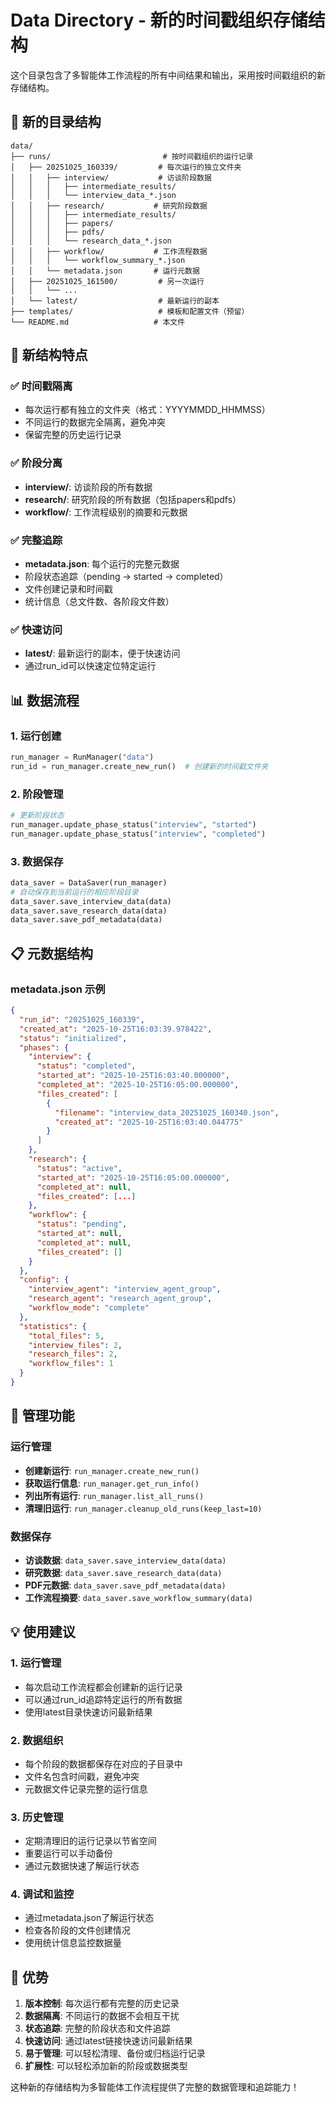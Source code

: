 # Data Directory - 新的时间戳组织存储结构

这个目录包含了多智能体工作流程的所有中间结果和输出，采用按时间戳组织的新存储结构。

## 📁 新的目录结构

```
data/
├── runs/                         # 按时间戳组织的运行记录
│   ├── 20251025_160339/         # 每次运行的独立文件夹
│   │   ├── interview/           # 访谈阶段数据
│   │   │   ├── intermediate_results/
│   │   │   └── interview_data_*.json
│   │   ├── research/           # 研究阶段数据
│   │   │   ├── intermediate_results/
│   │   │   ├── papers/
│   │   │   ├── pdfs/
│   │   │   └── research_data_*.json
│   │   ├── workflow/           # 工作流程数据
│   │   │   └── workflow_summary_*.json
│   │   └── metadata.json       # 运行元数据
│   ├── 20251025_161500/         # 另一次运行
│   │   └── ...
│   └── latest/                  # 最新运行的副本
├── templates/                   # 模板和配置文件（预留）
└── README.md                   # 本文件
```

## 🎯 新结构特点

### ✅ **时间戳隔离**
- 每次运行都有独立的文件夹（格式：YYYYMMDD_HHMMSS）
- 不同运行的数据完全隔离，避免冲突
- 保留完整的历史运行记录

### ✅ **阶段分离**
- **interview/**: 访谈阶段的所有数据
- **research/**: 研究阶段的所有数据（包括papers和pdfs）
- **workflow/**: 工作流程级别的摘要和元数据

### ✅ **完整追踪**
- **metadata.json**: 每个运行的完整元数据
- 阶段状态追踪（pending → started → completed）
- 文件创建记录和时间戳
- 统计信息（总文件数、各阶段文件数）

### ✅ **快速访问**
- **latest/**: 最新运行的副本，便于快速访问
- 通过run_id可以快速定位特定运行

## 📊 数据流程

### 1. **运行创建**
```python
run_manager = RunManager("data")
run_id = run_manager.create_new_run()  # 创建新的时间戳文件夹
```

### 2. **阶段管理**
```python
# 更新阶段状态
run_manager.update_phase_status("interview", "started")
run_manager.update_phase_status("interview", "completed")
```

### 3. **数据保存**
```python
data_saver = DataSaver(run_manager)
# 自动保存到当前运行的相应阶段目录
data_saver.save_interview_data(data)
data_saver.save_research_data(data)
data_saver.save_pdf_metadata(data)
```

## 📋 元数据结构

### metadata.json 示例
```json
{
  "run_id": "20251025_160339",
  "created_at": "2025-10-25T16:03:39.978422",
  "status": "initialized",
  "phases": {
    "interview": {
      "status": "completed",
      "started_at": "2025-10-25T16:03:40.000000",
      "completed_at": "2025-10-25T16:05:00.000000",
      "files_created": [
        {
          "filename": "interview_data_20251025_160340.json",
          "created_at": "2025-10-25T16:03:40.044775"
        }
      ]
    },
    "research": {
      "status": "active",
      "started_at": "2025-10-25T16:05:00.000000",
      "completed_at": null,
      "files_created": [...]
    },
    "workflow": {
      "status": "pending",
      "started_at": null,
      "completed_at": null,
      "files_created": []
    }
  },
  "config": {
    "interview_agent": "interview_agent_group",
    "research_agent": "research_agent_group",
    "workflow_mode": "complete"
  },
  "statistics": {
    "total_files": 5,
    "interview_files": 2,
    "research_files": 2,
    "workflow_files": 1
  }
}
```

## 🔧 管理功能

### 运行管理
- **创建新运行**: `run_manager.create_new_run()`
- **获取运行信息**: `run_manager.get_run_info()`
- **列出所有运行**: `run_manager.list_all_runs()`
- **清理旧运行**: `run_manager.cleanup_old_runs(keep_last=10)`

### 数据保存
- **访谈数据**: `data_saver.save_interview_data(data)`
- **研究数据**: `data_saver.save_research_data(data)`
- **PDF元数据**: `data_saver.save_pdf_metadata(data)`
- **工作流程摘要**: `data_saver.save_workflow_summary(data)`

## 💡 使用建议

### 1. **运行管理**
- 每次启动工作流程都会创建新的运行记录
- 可以通过run_id追踪特定运行的所有数据
- 使用latest目录快速访问最新结果

### 2. **数据组织**
- 每个阶段的数据都保存在对应的子目录中
- 文件名包含时间戳，避免冲突
- 元数据文件记录完整的运行信息

### 3. **历史管理**
- 定期清理旧的运行记录以节省空间
- 重要运行可以手动备份
- 通过元数据快速了解运行状态

### 4. **调试和监控**
- 通过metadata.json了解运行状态
- 检查各阶段的文件创建情况
- 使用统计信息监控数据量

## 🚀 优势

1. **版本控制**: 每次运行都有完整的历史记录
2. **数据隔离**: 不同运行的数据不会相互干扰
3. **状态追踪**: 完整的阶段状态和文件追踪
4. **快速访问**: 通过latest链接快速访问最新结果
5. **易于管理**: 可以轻松清理、备份或归档运行记录
6. **扩展性**: 可以轻松添加新的阶段或数据类型

这种新的存储结构为多智能体工作流程提供了完整的数据管理和追踪能力！